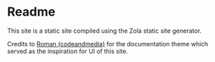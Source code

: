 # Readme

This site is a static site compiled using the Zola static site generator.

Credits to [Roman (codeandmedia)](https://github.com/codeandmedia) for the documentation theme which served as the inspiration for UI of this site.
